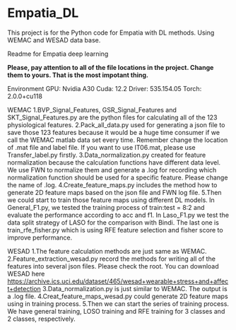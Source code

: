 # Empatia_DL
This project is for the Python code for Empatia with DL methods. Using WEMAC and WESAD data base.

Readme for Empatia deep learning

**Please, pay attention to all of the file locations in the project. Change them to yours. That is the most impotant thing.**

Environment
GPU: Nvidia A30
Cuda: 12.2
Driver: 535.154.05
Torch: 2.0.0+cu118


WEMAC
1.BVP_Signal_Features, GSR_Signal_Features and SKT_Signal_Features.py are the python files for calculating all of the 123 physiological features. 
2.Pack_all_data.py used for generating a json file to save those 123 features because it would be a huge time consumer if we call the WEMAC matlab data set every time. Remember change the location of .mat file and label file. If you want to use IT06.mat, please use Transfer_label.py firstly.
3.Data_normalization.py created for feature normalization because the calculation functions have different data level. We use FWN to normalize them and generate a .log for recording which normalization function should be used for a specific feature. Please change the name of .log.
4.Create_feature_maps.py includes the method how to generate 2D feature maps based on the json file and FWN log file.
5.Then we could start to train those feature maps using different DL models. In General_F1.py, we tested the training process of train:test = 8:2 and evaluate the performance according to acc and f1. In Laso_F1.py we test the data split strategy of LASO for the comparison with Bindi. The last one is train_rfe_fisher.py which is using RFE feature selection and fisher score to improve performance.

WESAD
1.The feature calculation methods are just same as WEMAC.
2.Feature_extraction_wesad.py record the methods for writing all of the features into several json files. Please check the root. You can download WESAD here https://archive.ics.uci.edu/dataset/465/wesad+wearable+stress+and+affect+detection
3.Data_normalization.py is just similar to WEMAC. The output is a .log file.
4.Creat_feature_maps_wesad.py could generate 2D feature maps using in training process.
5.Then we can start the series of training process. We have general training, LOSO training and RFE training for 3 classes and 2 classes, respectively.

